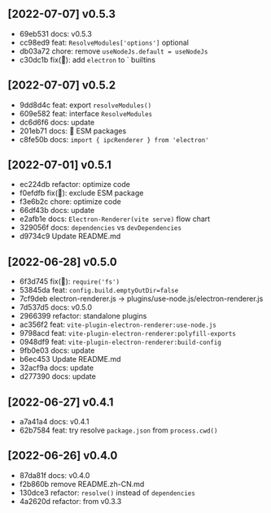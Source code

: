 
## [2022-07-07] v0.5.3

- 69eb531 docs: v0.5.3
- cc98ed9 feat: `ResolveModules['options']`  optional
- db03a72 chore: remove `useNodeJs.default = useNodeJs`
- c30dc1b fix(🐞): add `electron` to ` builtins

## [2022-07-07] v0.5.2

- 9dd8d4c feat: export `resolveModules()`
- 609e582 feat: interface `ResolveModules`
- dc6d6f6 docs: update
- 201eb71 docs: 🚨 ESM packages
- c8fe50b docs: `import { ipcRenderer } from 'electron'`

## [2022-07-01] v0.5.1

- ec224db refactor: optimize code
- f0efdfb fix(🐞): exclude ESM package
- f3e6b2c chore: optimize code
- 66df43b docs: update
- e2afb1e docs: `Electron-Renderer(vite serve)` flow chart
- 329056f docs: `dependencies` vs `devDependencies`
- d9734c9 Update README.md

## [2022-06-28] v0.5.0

- 6f3d745 fix(🐞): `require('fs')`
- 53845da feat: `config.build.emptyOutDir=false`
- 7cf9deb electron-renderer.js -> plugins/use-node.js/electron-renderer.js
- 7d537d5 docs: v0.5.0
- 2966399 refactor: standalone plugins
- ac356f2 feat: `vite-plugin-electron-renderer:use-node.js`
- 9798acd feat: `vite-plugin-electron-renderer:polyfill-exports`
- 0948df9 feat: `vite-plugin-electron-renderer:build-config`
- 9fb0e03 docs: update
- b6ec453 Update README.md
- 32acf9a docs: update
- d277390 docs: update

## [2022-06-27] v0.4.1

- a7a41a4 docs: v0.4.1
- 62b7584 feat: try resolve `package.json` from `process.cwd()`

## [2022-06-26] v0.4.0

- 87da81f docs: v0.4.0
- f2b860b remove README.zh-CN.md
- 130dce3 refactor: `resolve()` instead of `dependencies`
- 4a2620d refactor: from v0.3.3
